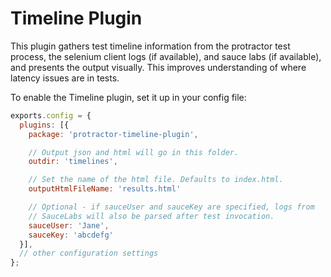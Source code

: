 Timeline Plugin
===============

This plugin gathers test timeline information from the protractor test process, the selenium
client logs (if available), and sauce labs (if available), and presents the output visually.
This improves understanding of where latency issues are in tests.

To enable the Timeline plugin, set it up in your config file:
```js
exports.config = {
  plugins: [{
    package: 'protractor-timeline-plugin',

    // Output json and html will go in this folder.
    outdir: 'timelines',

    // Set the name of the html file. Defaults to index.html.
    outputHtmlFileName: 'results.html'

    // Optional - if sauceUser and sauceKey are specified, logs from
    // SauceLabs will also be parsed after test invocation.
    sauceUser: 'Jane',
    sauceKey: 'abcdefg'
  }],
  // other configuration settings
};
```
